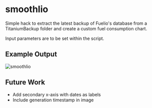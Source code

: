 # smoothlio

Simple hack to extract the latest backup of Fuelio's database from a
TitaniumBackup folder and create a custom fuel consumption chart.

Input parameters are to be set within the script.

## Example Output

![smoothlio](https://cloud.githubusercontent.com/assets/2630359/17881234/1e7eceee-6904-11e6-92df-af1517640830.png)

## Future Work

* Add secondary x-axis with dates as labels
* Include generation timestamp in image
